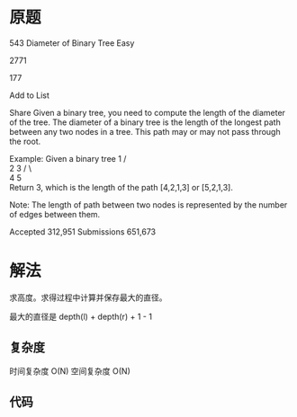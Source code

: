 # 原题
543 Diameter of Binary Tree
Easy

2771

177

Add to List

Share
Given a binary tree, you need to compute the length of the diameter of the tree. The diameter of a binary tree is the length of the longest path between any two nodes in a tree. This path may or may not pass through the root.

Example:
Given a binary tree
          1
         / \
        2   3
       / \     
      4   5    
Return 3, which is the length of the path [4,2,1,3] or [5,2,1,3].

Note: The length of path between two nodes is represented by the number of edges between them.

Accepted
312,951
Submissions
651,673
# 解法
求高度。求得过程中计算并保存最大的直径。

最大的直径是 depth(l) + depth(r) + 1 - 1

## 复杂度
时间复杂度 O(N)
空间复杂度 O(N)


## 代码
```Java

```
